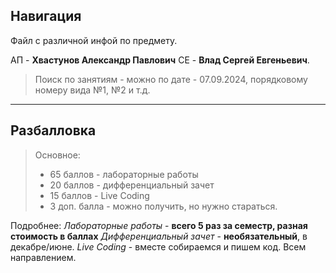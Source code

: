 ## Навигация

Файл с различной инфой по предмету.

АП - **Хвастунов Александр Павлович**
СЕ - **Влад Сергей Евгеньевич**.

>Поиск по занятиям - можно по дате - 07.09.2024, порядковому номеру вида №1, №2 и т.д.

---
## Разбалловка

>Основное:
> - 65 баллов - лабораторные работы
> - 20 баллов - дифференциальный зачет
> - 15 баллов - Live Coding
> - 3 доп. балла - можно получить, но нужно стараться.

Подробнее:
_Лабораторные работы_ - **всего 5 раз за семестр, разная стоимость в баллах**
_Дифференциальный зачет_ - **необязательный**, в декабре/июне.
_Live Coding_ - вместе собираемся и пишем код. Всем направлением.